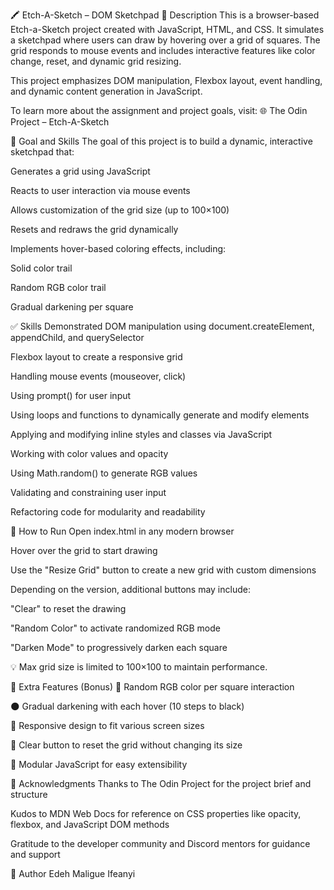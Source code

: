 🖍️ Etch-A-Sketch – DOM Sketchpad
📘 Description
This is a browser-based Etch-a-Sketch project created with JavaScript, HTML, and CSS. It simulates a sketchpad where users can draw by hovering over a grid of squares. The grid responds to mouse events and includes interactive features like color change, reset, and dynamic grid resizing.

This project emphasizes DOM manipulation, Flexbox layout, event handling, and dynamic content generation in JavaScript.

To learn more about the assignment and project goals, visit:
🌐 The Odin Project – Etch-A-Sketch

🎯 Goal and Skills
The goal of this project is to build a dynamic, interactive sketchpad that:

Generates a grid using JavaScript

Reacts to user interaction via mouse events

Allows customization of the grid size (up to 100×100)

Resets and redraws the grid dynamically

Implements hover-based coloring effects, including:

Solid color trail

Random RGB color trail

Gradual darkening per square

✅ Skills Demonstrated
DOM manipulation using document.createElement, appendChild, and querySelector

Flexbox layout to create a responsive grid

Handling mouse events (mouseover, click)

Using prompt() for user input

Using loops and functions to dynamically generate and modify elements

Applying and modifying inline styles and classes via JavaScript

Working with color values and opacity

Using Math.random() to generate RGB values

Validating and constraining user input

Refactoring code for modularity and readability

🔧 How to Run
Open index.html in any modern browser

Hover over the grid to start drawing

Use the "Resize Grid" button to create a new grid with custom dimensions

Depending on the version, additional buttons may include:

"Clear" to reset the drawing

"Random Color" to activate randomized RGB mode

"Darken Mode" to progressively darken each square

💡 Max grid size is limited to 100×100 to maintain performance.

🌟 Extra Features (Bonus)
🎨 Random RGB color per square interaction

🌑 Gradual darkening with each hover (10 steps to black)

📐 Responsive design to fit various screen sizes

🧼 Clear button to reset the grid without changing its size

🧩 Modular JavaScript for easy extensibility

🙏 Acknowledgments
Thanks to The Odin Project for the project brief and structure

Kudos to MDN Web Docs for reference on CSS properties like opacity, flexbox, and JavaScript DOM methods

Gratitude to the developer community and Discord mentors for guidance and support

👤 Author
Edeh Maligue Ifeanyi


